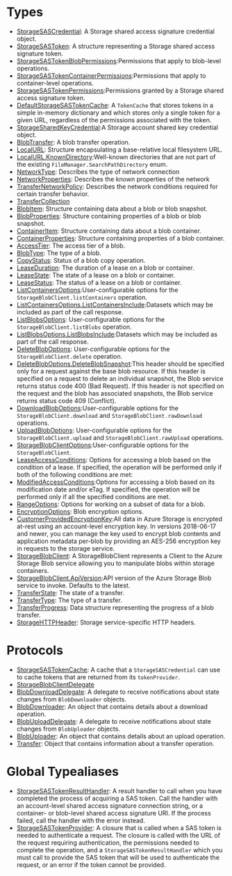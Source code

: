 # Types

  - [StorageSASCredential](StorageSASCredential):​
    A Storage shared access signature credential object.
  - [StorageSASToken](StorageSASToken):​
    A structure representing a Storage shared access signature token.
  - [StorageSASTokenBlobPermissions](StorageSASTokenBlobPermissions):​
    Permissions that apply to blob-level operations.
  - [StorageSASTokenContainerPermissions](StorageSASTokenContainerPermissions):​
    Permissions that apply to container-level operations.
  - [StorageSASTokenPermissions](StorageSASTokenPermissions):​
    Permissions granted by a Storage shared access signature token.
  - [DefaultStorageSASTokenCache](DefaultStorageSASTokenCache):​
    A `TokenCache` that stores tokens in a simple in-memory dictionary and which stores only a single token for a given
    URL, regardless of the permissions associated with the token.
  - [StorageSharedKeyCredential](StorageSharedKeyCredential):​
    A Storage account shared key credential object.
  - [BlobTransfer](BlobTransfer):​
    A blob transfer operation.
  - [LocalURL](LocalURL):​
    Structure encapsulating a base-relative local filesystem URL.
  - [LocalURL.KnownDirectory](LocalURL_KnownDirectory):​
    Well-known directories that are not part of the existing `FileManager.SearchPathDirectory` enum.
  - [NetworkType](NetworkType):​
    Describes the type of network connection
  - [NetworkProperties](NetworkProperties):​
    Describes the known properties of the network
  - [TransferNetworkPolicy](TransferNetworkPolicy):​
    Describes the network conditions required for certain transfer behavior.
  - [TransferCollection](TransferCollection)
  - [BlobItem](BlobItem):​
    Structure containing data about a blob or blob snapshot.
  - [BlobProperties](BlobProperties):​
    Structure containing properties of a blob or blob snapshot.
  - [ContainerItem](ContainerItem):​
    Structure containing data about a blob container.
  - [ContainerProperties](ContainerProperties):​
    Structure containing properties of a blob container.
  - [AccessTier](AccessTier):​
    The access tier of a blob.
  - [BlobType](BlobType):​
    The type of a blob.
  - [CopyStatus](CopyStatus):​
    Status of a blob copy operation.
  - [LeaseDuration](LeaseDuration):​
    The duration of a lease on a blob or container.
  - [LeaseState](LeaseState):​
    The state of a lease on a blob or container.
  - [LeaseStatus](LeaseStatus):​
    The status of a lease on a blob or container.
  - [ListContainersOptions](ListContainersOptions):​
    User-configurable options for the `StorageBlobClient.listContainers` operation.
  - [ListContainersOptions.ListContainersInclude](ListContainersOptions_ListContainersInclude):​
    Datasets which may be included as part of the call response.
  - [ListBlobsOptions](ListBlobsOptions):​
    User-configurable options for the `StorageBlobClient.listBlobs` operation.
  - [ListBlobsOptions.ListBlobsInclude](ListBlobsOptions_ListBlobsInclude):​
    Datasets which may be included as part of the call response.
  - [DeleteBlobOptions](DeleteBlobOptions):​
    User-configurable options for the `StorageBlobClient.delete` operation.
  - [DeleteBlobOptions.DeleteBlobSnapshot](DeleteBlobOptions_DeleteBlobSnapshot):​
    This header should be specified only for a request against the base blob resource.
    If this header is specified on a request to delete an individual snapshot, the Blob
    service returns status code 400 (Bad Request).
    If this header is not specified on the request and the blob has associated snapshots,
    the Blob service returns status code 409 (Conflict).
  - [DownloadBlobOptions](DownloadBlobOptions):​
    User-configurable options for the `StorageBlobClient.download` and `StorageBlobClient.rawDownload` operations.
  - [UploadBlobOptions](UploadBlobOptions):​
    User-configurable options for the `StorageBlobClient.upload` and `StorageBlobClient.rawUpload` operations.
  - [StorageBlobClientOptions](StorageBlobClientOptions):​
    User-configurable options for the `StorageBlobClient`.
  - [LeaseAccessConditions](LeaseAccessConditions):​
    Options for accessing a blob based on the condition of a lease. If specified, the operation will be performed only
    if both of the following conditions are met:​
  - [ModifiedAccessConditions](ModifiedAccessConditions):​
    Options for accessing a blob based on its modification date and/or eTag. If specified, the operation will be
    performed only if all the specified conditions are met.
  - [RangeOptions](RangeOptions):​
    Options for working on a subset of data for a blob.
  - [EncryptionOptions](EncryptionOptions):​
    Blob encryption options.
  - [CustomerProvidedEncryptionKey](CustomerProvidedEncryptionKey):​
    All data in Azure Storage is encrypted at-rest using an account-level encryption key.
    In versions 2018-06-17 and newer, you can manage the key used to encrypt blob contents
    and application metadata per-blob by providing an AES-256 encryption key in requests to the storage service.
  - [StorageBlobClient](StorageBlobClient):​
    A StorageBlobClient represents a Client to the Azure Storage Blob service allowing you to manipulate blobs within
    storage containers.
  - [StorageBlobClient.ApiVersion](StorageBlobClient_ApiVersion):​
    API version of the Azure Storage Blob service to invoke. Defaults to the latest.
  - [TransferState](TransferState):​
    The state of a transfer.
  - [TransferType](TransferType):​
    The type of a transfer.
  - [TransferProgress](TransferProgress):​
    Data structure representing the progress of a blob transfer.
  - [StorageHTTPHeader](StorageHTTPHeader):​
    Storage service-specific HTTP headers.

# Protocols

  - [StorageSASTokenCache](StorageSASTokenCache):​
    A cache that a `StorageSASCredential` can use to cache tokens that are returned from its `tokenProvider`.
  - [StorageBlobClientDelegate](StorageBlobClientDelegate)
  - [BlobDownloadDelegate](BlobDownloadDelegate):​
    A delegate to receive notifications about state changes from `BlobDownloader` objects.
  - [BlobDownloader](BlobDownloader):​
    An object that contains details about a download operation.
  - [BlobUploadDelegate](BlobUploadDelegate):​
    A delegate to receive notifications about state changes from `BlobUploader` objects.
  - [BlobUploader](BlobUploader):​
    An object that contains details about an upload operation.
  - [Transfer](Transfer):​
    Object that contains information about a transfer operation.

# Global Typealiases

  - [StorageSASTokenResultHandler](StorageSASTokenResultHandler):​
    A result handler to call when you have completed the process of acquiring a SAS token. Call the handler with an
    account-level shared access signature connection string, or a container- or blob-level shared access signature URI.
    If the process failed, call the handler with the error instead.
  - [StorageSASTokenProvider](StorageSASTokenProvider):​
    A closure that is called when a SAS token is needed to authenticate a request. The closure is called with the
    URL of the request requiring authentication, the permissions needed to complete the operation, and a
    `StorageSASTokenResultHandler` which you must call to provide the SAS token that will be used to authenticate the
    request, or an error if the token cannot be provided.
